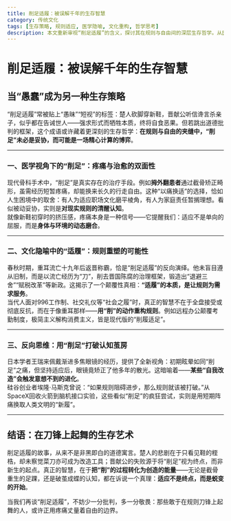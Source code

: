 ```yaml
---
title: 削足适履：被误解千年的生存智慧
category: 传统文化
tags: [生存策略, 规则适应, 医学隐喻, 文化重构, 哲学思考]
description: 本文重新审视“削足适履”的含义，探讨其在规则与自由间的深层生存哲学。从医学视角看，“削足”如同治疗手段，通过短期痛苦换取长期适应；文化隐喻中，“适履”揭示了规则应为需求服务的真相，鼓励用创新重构规则；反向思维中，“削足”象征打破认知茧房，触发进化。结语强调适应不是终点而是蜕变的开始，呼吁尊重那些敢于在规则边缘探索的人。
---
```

# 削足适履：被误解千年的生存智慧  

## 当“愚蠢”成为另一种生存策略  

“削足适履”常被贴上“愚昧”“短视”的标签：楚人砍脚穿新鞋，晋献公听信谗言杀亲子，似乎都在告诫世人——强求形式而牺牲本质，终将自食恶果。但若跳出道德批判的框架，这个成语或许藏着更深刻的生存哲学：**在规则与自由的夹缝中，“削足”未必是妥协，而可能是一场精心计算的博弈**。  

---

### 一、医学视角下的“削足”：疼痛与治愈的双面性  
现代骨科手术中，“削足”是真实存在的治疗手段。例如**拇外翻患者**通过截骨矫正畸形，虽需经历短暂疼痛，却能换来长久的行走自由。这种“以痛换适”的选择，恰如人生困境中的取舍：有人为适应职场文化磨平棱角，有人为家庭责任暂搁理想。看似被动妥协，实则是**对现实规则的清醒认知**。  
就像新鞋初穿时的挤压感，疼痛本身是一种信号——它提醒我们：适应不是单向的屈服，而是**身体与环境的动态磨合**。  

---

### 二、文化隐喻中的“适履”：规则重塑的可能性  
春秋时期，重耳流亡十九年后返晋称霸，恰是“削足适履”的反向演绎。他未盲目遵从旧制，而是以流亡经历为“刀”，削去晋国陈腐的治理框架，锻造出“退避三舍”“赋税改革”等新政。这揭示了一个颠覆性真相：**“适履”的本质，是让规则为需求服务**。  
当代人面对996工作制、社交礼仪等“社会之履”时，真正的智慧不在于全盘接受或彻底反抗，而在于像重耳那样——**用“削”的动作重构规则**。例如远程办公颠覆考勤制度，极简主义解构消费主义，皆是现代版的“削履适足”。  

---

### 三、反向思维：用“削足”打破认知茧房  
日本学者王瑞来佩戴渐进多焦眼镜的经历，提供了全新视角：初期眩晕如同“削足”之痛，但坚持适应后，眼镜竟矫正了他多年的散光。这暗喻着——**某些“自我改造”会触发意想不到的进化**。  
硅谷创业者埃隆·马斯克曾说：“如果规则阻碍进步，那么规则就该被打破。”从SpaceX回收火箭到脑机接口实验，这些看似“削足”的疯狂尝试，实则是用短期阵痛换取人类文明的“新履”。  

---

## 结语：在刀锋上起舞的生存艺术  
削足适履的故事，从来不是非黑即白的道德寓言。楚人的悲剧在于只看见鞋的桎梏，却未察觉菜刀亦可成为改造工具；晋献公的失败源于将“削足”视为终点，而非新生的起点。真正的智慧，在于**把“削”的过程转化为创造的能量**——无论是截骨重生的足踝，还是破茧成蝶的认知，都在诉说一个真理：**适应不是终点，而是蜕变的开始**。  

当我们再谈“削足适履”，不妨少一分批判，多一分敬畏：那些敢于在规则刀锋上起舞的人，或许正用疼痛丈量着自由的边界。